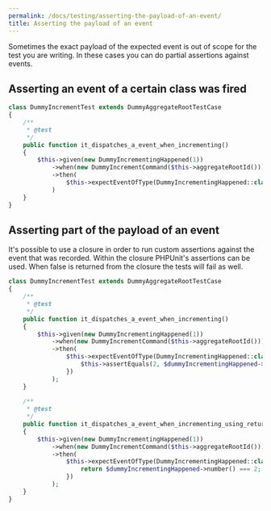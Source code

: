 ```yaml
---
permalink: /docs/testing/asserting-the-payload-of-an-event/
title: Asserting the payload of an event
---
```


Sometimes the exact payload of the expected event is out of scope for the test you are writing. 
In these cases you can do partial assertions against events.

## Asserting an event of a certain class was fired
```php
class DummyIncrementTest extends DummyAggregateRootTestCase
{
    /**
     * @test
     */
    public function it_dispatches_a_event_when_incrementing()
    {
        $this->given(new DummyIncrementingHappened(1))
            ->when(new DummyIncrementCommand($this->aggregateRootId()))
            ->then(
                $this->expectEventOfType(DummyIncrementingHappened::class)
            )
    } 
}
```

## Asserting part of the payload of an event
It's possible to use a closure in order to run custom assertions against the event that was recorded.
Within the closure PHPUnit's assertions can be used. When false is returned from the closure the tests will fail as well.
```php
class DummyIncrementTest extends DummyAggregateRootTestCase
{
    /**
     * @test
     */
    public function it_dispatches_a_event_when_incrementing()
    {
        $this->given(new DummyIncrementingHappened(1))
            ->when(new DummyIncrementCommand($this->aggregateRootId()))
            ->then(
                $this->expectEventOfType(DummyIncrementingHappened::class)->toMatch(function (DummyIncrementingHappened $dummyIncrementingHappened): void {
                    $this->assertEquals(2, $dummyIncrementingHappened->number());
                })
            );
    } 
    
    /**
     * @test
     */
    public function it_dispatches_a_event_when_incrementing_using_return_of_closure()
    {
        $this->given(new DummyIncrementingHappened(1))
            ->when(new DummyIncrementCommand($this->aggregateRootId()))
            ->then(
                $this->expectEventOfType(DummyIncrementingHappened::class)->toMatch(function (DummyIncrementingHappened $dummyIncrementingHappened): bool {
                    return $dummyIncrementingHappened->number() === 2;
                })
            );
    } 
}
```
